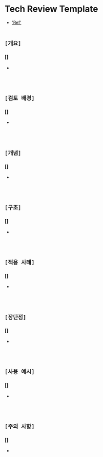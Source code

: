 # Tech Review Template
* ['Ref']()
<br><br>

## `[개요]`

### []
* 
<br><br>



## `[검토 배경]`

### []
* 
<br><br>



## `[개념]`

### []
* 
<br><br>



## `[구조]`

### []
* 
<br><br>



## `[적용 사례]`

### []
* 
<br><br>



## `[장단점]`

### []
* 
<br><br>



## `[사용 예시]`

### []
* 
<br><br>



## `[주의 사항]`

### []
* 
<br><br>